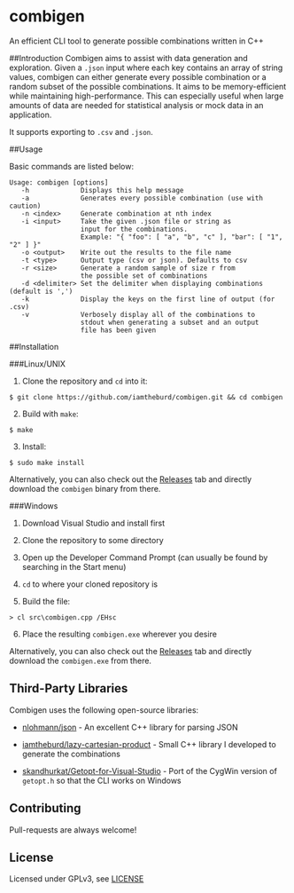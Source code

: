 # combigen
An efficient CLI tool to generate possible combinations written in C++

##Introduction
Combigen aims to assist with data generation and exploration. Given a `.json` input where each key contains an array of string values, combigen can either generate every possible combination or a random subset of the possible combinations. It aims to be memory-efficient while maintaining high-performance. This can especially useful when large amounts of data are needed for statistical analysis or mock data in an application.

It supports exporting to `.csv` and `.json`.

##Usage

Basic commands are listed below:


```
Usage: combigen [options]
   -h             Displays this help message
   -a             Generates every possible combination (use with caution)
   -n <index>     Generate combination at nth index
   -i <input>     Take the given .json file or string as
                  input for the combinations.
                  Example: "{ "foo": [ "a", "b", "c" ], "bar": [ "1", "2" ] }"
   -o <output>    Write out the results to the file name
   -t <type>      Output type (csv or json). Defaults to csv
   -r <size>      Generate a random sample of size r from
                  the possible set of combinations
   -d <delimiter> Set the delimiter when displaying combinations (default is ',')
   -k             Display the keys on the first line of output (for .csv)
   -v             Verbosely display all of the combinations to
                  stdout when generating a subset and an output
                  file has been given
```

##Installation


###Linux/UNIX

1. Clone the repository and `cd` into it:

```
$ git clone https://github.com/iamtheburd/combigen.git && cd combigen
```

2. Build with `make`:

```
$ make
```

3. Install:

```
$ sudo make install
```

Alternatively, you can also check out the [Releases](https://github.com/iamtheburd/combigen/releases) tab and directly download the `combigen` binary from there.

###Windows


1. Download Visual Studio and install first

2. Clone the repository to some directory

3. Open up the Developer Command Prompt (can usually be found by searching in the Start menu)

4. `cd` to where your cloned repository is

5. Build the file:

```
> cl src\combigen.cpp /EHsc
```

6. Place the resulting `combigen.exe` wherever you desire

Alternatively, you can also check out the [Releases](https://github.com/iamtheburd/combigen/releases) tab and directly download the `combigen.exe` from there.

## Third-Party Libraries

Combigen uses the following open-source libraries:

* [nlohmann/json](https://github.com/nlohmann/json) - An excellent C++ library for parsing JSON

* [iamtheburd/lazy-cartesian-product](https://github.com/iamtheburd/lazy-cartesian-product) - Small C++ library I developed to generate the combinations

* [skandhurkat/Getopt-for-Visual-Studio](https://github.com/skandhurkat/Getopt-for-Visual-Studio) - Port of the CygWin version of `getopt.h` so that the CLI works on Windows


## Contributing
Pull-requests are always welcome!

## License
Licensed under GPLv3, see [LICENSE](https://github.com/iamtheburd/blob/master/LICENSE)
